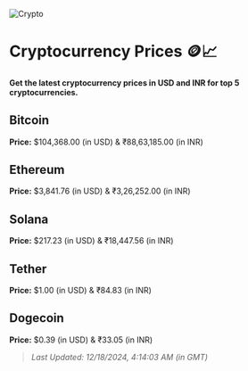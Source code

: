 
![Crypto](https://www.techguide.com.au/wp-content/uploads/2020/11/crypto3.jpeg)

# Cryptocurrency Prices 🪙📈

#### Get the latest cryptocurrency prices in USD and INR for top 5 cryptocurrencies.

## Bitcoin

**Price:** $104,368.00 (in USD) & ₹88,63,185.00 (in INR)

## Ethereum

**Price:** $3,841.76 (in USD) & ₹3,26,252.00 (in INR)

## Solana

**Price:** $217.23 (in USD) & ₹18,447.56 (in INR)

## Tether

**Price:** $1.00 (in USD) & ₹84.83 (in INR)

## Dogecoin

**Price:** $0.39 (in USD) & ₹33.05 (in INR)

> _Last Updated: 12/18/2024, 4:14:03 AM (in GMT)_
